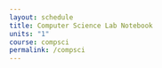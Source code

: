 ```yaml
---
layout: schedule
title: Computer Science Lab Notebook
units: "1"
course: compsci
permalink: /compsci
---
```


